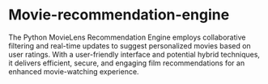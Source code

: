 # Movie-recommendation-engine
The Python MovieLens Recommendation Engine employs collaborative filtering and real-time updates to suggest personalized movies based on user ratings. With a user-friendly interface and potential hybrid techniques, it delivers efficient, secure, and engaging film recommendations for an enhanced movie-watching experience.
